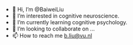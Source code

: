 - 👋 Hi, I’m @BaiweiLiu
- 👀 I’m interested in cognitive neuroscience. 
- 🌱 I’m currently learning cognitive psychology. 
- 💞️ I’m looking to collaborate on ...
- 📫 How to reach me b.liu@vu.nl

<!---
BaiweiLiu/BaiweiLiu is a ✨ special ✨ repository because its `README.md` (this file) appears on your GitHub profile.
You can click the Preview link to take a look at your changes.
--->
